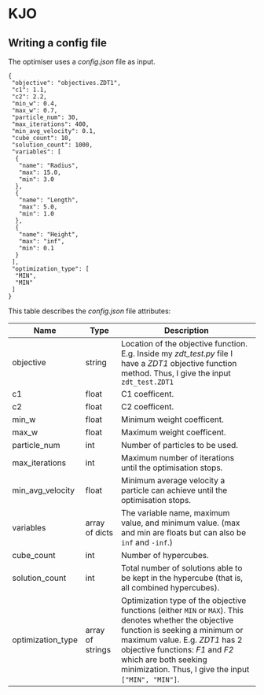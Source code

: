 # KJO

## Writing a config file

The optimiser uses a *config.json* file as input. 
```
{
 "objective": "objectives.ZDT1",
 "c1": 1.1,
 "c2": 2.2,
 "min_w": 0.4,
 "max_w": 0.7,
 "particle_num": 30,
 "max_iterations": 400,
 "min_avg_velocity": 0.1,
 "cube_count": 10,
 "solution_count": 1000,
 "variables": [
  {
   "name": "Radius",
   "max": 15.0,
   "min": 3.0
  },
  {
   "name": "Length",
   "max": 5.0,
   "min": 1.0
  },
  {
   "name": "Height",
   "max": "inf",
   "min": 0.1
  }
 ],
 "optimization_type": [
  "MIN",
  "MIN"
 ]
}
```
This table describes the *config.json* file attributes:

| Name              | Type             | Description  |
| ----------------- | ---------------- | ------------ |
| objective         | string           | Location of the objective function. E.g. Inside my *zdt_test.py* file I have a *ZDT1* objective function method. Thus, I give the input `zdt_test.ZDT1` |
| c1                | float            | C1 coefficent. |
| c2                | float            | C2 coefficent. |
| min_w             | float            | Minimum weight coefficent. |
| max_w             | float            | Maximum weight coefficent. |
| particle_num      | int              | Number of particles to be used. |
| max_iterations    | int              | Maximum number of iterations until the optimisation stops. |
| min_avg_velocity  | float            | Minimum average velocity a particle can achieve until the optimisation stops. |
| variables         | array of dicts   | The variable name, maximum value, and minimum value. (max and min are floats but can also be `inf` and `-inf`.)|
| cube_count        | int              | Number of hypercubes. |
| solution_count    | int              | Total number of solutions able to be kept in the hypercube (that is, all combined hypercubes). |
| optimization_type | array of strings | Optimization type of the objective functions (either `MIN` or `MAX`). This denotes whether the objective function is seeking a minimum or maximum value. E.g. *ZDT1* has 2 objective functions: *F1* and *F2* which are both seeking minimization. Thus, I give the input `["MIN", "MIN"]`.
